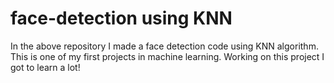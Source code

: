 # face-detection using KNN

In the above repository I made a face detection code using KNN algorithm. This is one of my first projects in machine learning. Working on this project I got to learn a lot!
